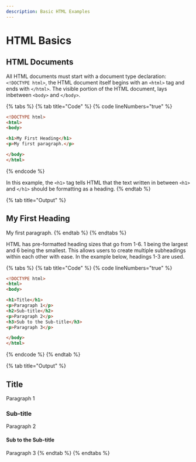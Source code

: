 ```yaml
---
description: Basic HTML Examples
---
```


# HTML Basics

## HTML Documents

All HTML documents must start with a document type declaration: `<!DOCTYPE html>`, the HTML document itself begins with an `<html>` tag and ends with `</html>`. The visible portion of the HTML document, lays inbetween `<body>` and `</body>`.&#x20;

{% tabs %}
{% tab title="Code" %}
{% code lineNumbers="true" %}
```html
<!DOCTYPE html>
<html>
<body>

<h1>My First Heading</h1>
<p>My first paragraph.</p>

</body>
</html>
```
{% endcode %}

In this example, the `<h1>` tag tells HTML that the text written in between `<h1>` and `</h1>` should be formatting as a heading.&#x20;
{% endtab %}

{% tab title="Output" %}
## My First Heading

My first paragraph.
{% endtab %}
{% endtabs %}

HTML has pre-formatted heading sizes that go from 1-6. 1 being the largest and 6 being the smallest. This allows users to create multiple subheadings within each other with ease. In the example below, headings 1-3 are used.

{% tabs %}
{% tab title="Code" %}
{% code lineNumbers="true" %}
```html
<!DOCTYPE html>
<html>
<body>

<h1>Title</h1>
<p>Paragraph 1</p>
<h2>Sub-title</h2>
<p>Paragraph 2</p>
<h3>Sub to the Sub-title</h3>
<p>Paragraph 3</p>

</body>
</html>
```
{% endcode %}
{% endtab %}

{% tab title="Output" %}
## Title

Paragraph 1

### Sub-title

Paragraph 2

#### Sub to the Sub-title

Paragraph 3
{% endtab %}
{% endtabs %}
